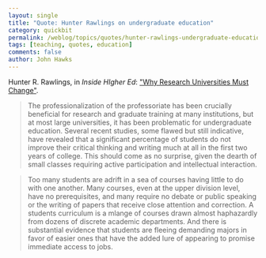 ```yaml
---
layout: single 
title: "Quote: Hunter Rawlings on undergraduate education" 
category: quickbit
permalink: /weblog/topics/quotes/hunter-rawlings-undergraduate-education-2012.html
tags: [teaching, quotes, education] 
comments: false 
author: John Hawks 
---
```


Hunter R. Rawlings, in <em>Inside HIgher Ed</em>: <a href="http://www.insidehighered.com/views/2012/03/30/essay-research-universities-must-pay-more-attention-student-learning#ixzz1qkKQceaq">"Why Research Universities Must Change"</a>.

<blockquote>The professionalization of the professoriate has been crucially beneficial for research and graduate training at many institutions, but at most large universities, it has been problematic for undergraduate education. Several recent studies, some flawed but still indicative, have revealed that a significant percentage of students do not improve their critical thinking and writing much at all in the first two years of college. This should come as no surprise, given the dearth of small classes requiring active participation and intellectual interaction.</blockquote>

<blockquote>Too many students are adrift in a sea of courses having little to do with one another.  Many courses, even at the upper division level, have no prerequisites, and many require no debate or public speaking or the writing of papers that receive close attention and correction.  A students curriculum is a mlange of courses drawn almost haphazardly from dozens of discrete academic departments.  And there is substantial evidence that students are fleeing demanding majors in favor of easier ones that have the added lure of appearing to promise immediate access to jobs.</blockquote>




